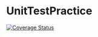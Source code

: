 # UnitTestPractice

[![Coverage Status](https://coveralls.io/repos/github/asheelamagwili/UnitTestPractice/badge.svg?branch=master)](https://coveralls.io/github/asheelamagwili/UnitTestPractice?branch=master)
